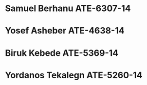 # Samuel Berhanu ATE-6307-14 
# Yosef Asheber ATE-4638-14
# Biruk Kebede ATE-5369-14
# Yordanos Tekalegn ATE-5260-14

